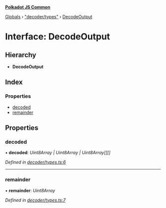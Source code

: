 **[Polkadot JS Common](../README.md)**

[Globals](../globals.md) › ["decoder/types"](../modules/_decoder_types_.md) › [DecodeOutput](_decoder_types_.decodeoutput.md)

# Interface: DecodeOutput

## Hierarchy

* **DecodeOutput**

## Index

### Properties

* [decoded](_decoder_types_.decodeoutput.md#decoded)
* [remainder](_decoder_types_.decodeoutput.md#remainder)

## Properties

###  decoded

• **decoded**: *Uint8Array | Uint8Array | Uint8Array[][]*

*Defined in [decoder/types.ts:6](https://github.com/polkadot-js/common/blob/5e494b7/packages/util-rlp/src/decoder/types.ts#L6)*

___

###  remainder

• **remainder**: *Uint8Array*

*Defined in [decoder/types.ts:7](https://github.com/polkadot-js/common/blob/5e494b7/packages/util-rlp/src/decoder/types.ts#L7)*